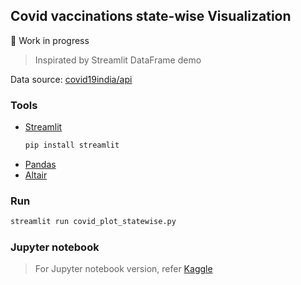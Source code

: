 ## Covid vaccinations state-wise Visualization 

:construction: Work in progress

> Inspirated by Streamlit DataFrame demo

Data source: [covid19india/api](https://github.com/covid19india/api)

### Tools

- [Streamlit](https://streamlit.io) 
   ```sh
   pip install streamlit
   ```
- [Pandas](https://pandas.pydata.org)
- [Altair](https://altair-viz.github.io/)

### Run 

```sh
streamlit run covid_plot_statewise.py
```

### Jupyter notebook

> For Jupyter notebook version, refer [Kaggle](https://www.kaggle.com/aficionadovmac/covid19-vaccinations-in)